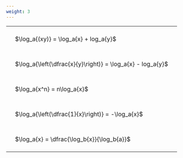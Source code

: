 ```yaml
---
weight: 3
---
```


<style type="text/css">
#T_7fedd th.col_heading {
  text-align: left;
  font-size: 1em;
}
#T_7fedd td {
  text-align: left;
  font-size: 1em;
  padding: 1.5em;
}
</style>
<table id="T_7fedd">
  <thead>
  </thead>
  <tbody>
    <tr>
      <td id="T_7fedd_row0_col0" class="data row0 col0" >$\log_a{(xy)} = \log_a{x} + log_a{y}$</td>
    </tr>
    <tr>
      <td id="T_7fedd_row1_col0" class="data row1 col0" >$\log_a{\left(\dfrac{x}{y}\right)} = \log_a{x} - log_a{y}$</td>
    </tr>
    <tr>
      <td id="T_7fedd_row2_col0" class="data row2 col0" >$\log_a{x^n} = n\log_a{x}$</td>
    </tr>
    <tr>
      <td id="T_7fedd_row3_col0" class="data row3 col0" >$\log_a{\left(\dfrac{1}{x}\right)} = -\log_a{x}$</td>
    </tr>
    <tr>
      <td id="T_7fedd_row4_col0" class="data row4 col0" >$\log_a{x} = \dfrac{\log_b{x}}{\log_b{a}}$</td>
    </tr>
  </tbody>
</table>
